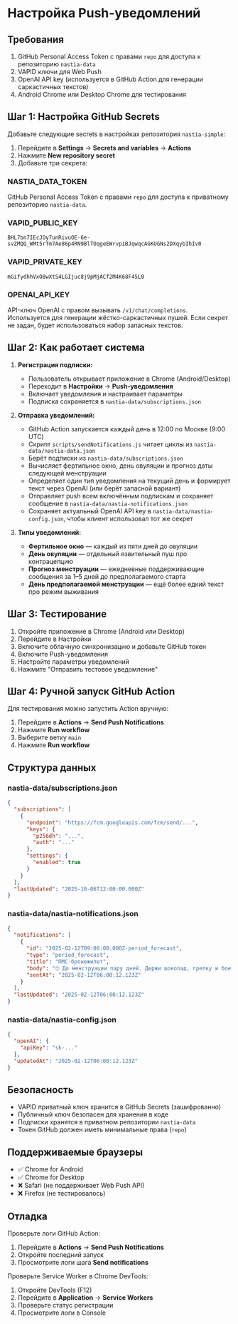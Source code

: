 # Настройка Push-уведомлений

## Требования

1. GitHub Personal Access Token с правами `repo` для доступа к репозиторию `nastia-data`
2. VAPID ключи для Web Push
3. OpenAI API key (используется в GitHub Action для генерации саркастичных текстов)
4. Android Chrome или Desktop Chrome для тестирования

## Шаг 1: Настройка GitHub Secrets

Добавьте следующие secrets в настройках репозитория `nastia-simple`:

1. Перейдите в **Settings** → **Secrets and variables** → **Actions**
2. Нажмите **New repository secret**
3. Добавьте три секрета:

### NASTIA_DATA_TOKEN
GitHub Personal Access Token с правами `repo` для доступа к приватному репозиторию `nastia-data`.

### VAPID_PUBLIC_KEY
```
BHL7bn7IEcJOy7unRivuOE-6e-svZMQQ_WMt5rTm7Ae86p4RN9BlTOqgeEWrvpiBJqwqcAGKUGNs2DXqybIhIv0
```

### VAPID_PRIVATE_KEY
```
mGifydhhVxO8wXtS4LGIjuc8j9pMjACf2M4K68F45L0
```

### OPENAI_API_KEY
API-ключ OpenAI с правом вызывать `/v1/chat/completions`. Используется для генерации жёстко-саркастичных пушей. Если секрет не задан, будет использоваться набор запасных текстов.

## Шаг 2: Как работает система

1. **Регистрация подписки:**
   - Пользователь открывает приложение в Chrome (Android/Desktop)
   - Переходит в **Настройки** → **Push-уведомления**
   - Включает уведомления и настраивает параметры
   - Подписка сохраняется в `nastia-data/subscriptions.json`

2. **Отправка уведомлений:**
   - GitHub Action запускается каждый день в 12:00 по Москве (9:00 UTC)
   - Скрипт `scripts/sendNotifications.js` читает циклы из `nastia-data/nastia-data.json`
   - Берёт подписки из `nastia-data/subscriptions.json`
   - Вычисляет фертильное окно, день овуляции и прогноз даты следующей менструации
   - Определяет один тип уведомления на текущий день и формирует текст через OpenAI (или берёт запасной вариант)
   - Отправляет push всем включённым подпискам и сохраняет сообщение в `nastia-data/nastia-notifications.json`
   - Сохраняет актуальный OpenAI API key в `nastia-data/nastia-config.json`, чтобы клиент использовал тот же секрет

3. **Типы уведомлений:**
   - **Фертильное окно** — каждый из пяти дней до овуляции
   - **День овуляции** — отдельный язвительный пуш про контрацепцию
   - **Прогноз менструации** — ежедневные поддерживающие сообщения за 1–5 дней до предполагаемого старта
   - **День предполагаемой менструации** — ещё более едкий текст про режим выживания

## Шаг 3: Тестирование

1. Откройте приложение в Chrome (Android или Desktop)
2. Перейдите в Настройки
3. Включите облачную синхронизацию и добавьте GitHub токен
4. Включите Push-уведомления
5. Настройте параметры уведомлений
6. Нажмите "Отправить тестовое уведомление"

## Шаг 4: Ручной запуск GitHub Action

Для тестирования можно запустить Action вручную:

1. Перейдите в **Actions** → **Send Push Notifications**
2. Нажмите **Run workflow**
3. Выберите ветку `main`
4. Нажмите **Run workflow**

## Структура данных

### nastia-data/subscriptions.json
```json
{
  "subscriptions": [
    {
      "endpoint": "https://fcm.googleapis.com/fcm/send/...",
      "keys": {
        "p256dh": "...",
        "auth": "..."
      },
      "settings": {
        "enabled": true
      }
    }
  ],
  "lastUpdated": "2025-10-06T12:00:00.000Z"
}
```

### nastia-data/nastia-notifications.json
```json
{
  "notifications": [
    {
      "id": "2025-02-12T09:00:00.000Z-period_forecast",
      "type": "period_forecast",
      "title": "ПМС-бронежилет",
      "body": "🙄 До менструации пару дней. Держи шоколад, грелку и боевой настрой.",
      "sentAt": "2025-02-12T06:00:12.123Z"
    }
  ],
  "lastUpdated": "2025-02-12T06:00:12.123Z"
}
```

### nastia-data/nastia-config.json
```json
{
  "openAI": {
    "apiKey": "sk-..."
  },
  "updatedAt": "2025-02-12T06:00:12.123Z"
}
```

## Безопасность

- VAPID приватный ключ хранится в GitHub Secrets (зашифрованно)
- Публичный ключ безопасен для хранения в коде
- Подписки хранятся в приватном репозитории `nastia-data`
- Токен GitHub должен иметь минимальные права (`repo`)

## Поддерживаемые браузеры

- ✅ Chrome for Android
- ✅ Chrome for Desktop
- ❌ Safari (не поддерживает Web Push API)
- ❌ Firefox (не тестировалось)

## Отладка

Проверьте логи GitHub Action:
1. Перейдите в **Actions** → **Send Push Notifications**
2. Откройте последний запуск
3. Просмотрите логи шага **Send notifications**

Проверьте Service Worker в Chrome DevTools:
1. Откройте DevTools (F12)
2. Перейдите в **Application** → **Service Workers**
3. Проверьте статус регистрации
4. Просмотрите логи в Console
